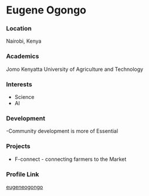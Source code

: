 # Eugene Ogongo

### Location

Nairobi, Kenya

### Academics

Jomo Kenyatta University of Agriculture and Technology

### Interests

- Science
- AI

### Development

-Community development is more of Essential

### Projects

- F-connect - connecting farmers to the Market

### Profile Link

[eugeneogongo](https://github.com/eugeneogongo)
